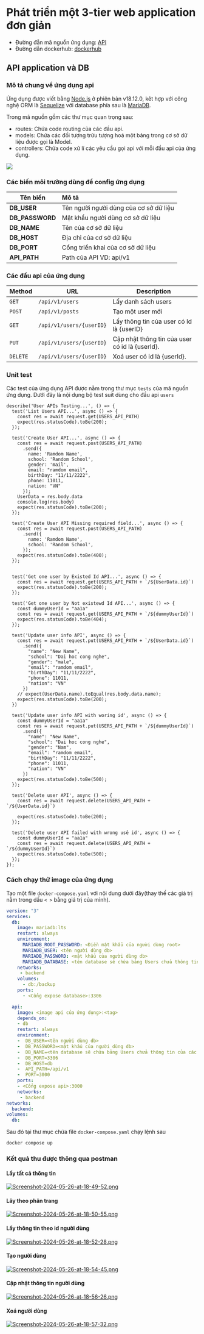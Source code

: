 # Phát triển một 3-tier web application đơn giản
* Đường đẫn mã nguồn ứng dụng: [API](https://github.com/DoTruong1/vdt-backend.git)
* Đường dẫn dockerhub: [dockerhub](https://hub.docker.com/repository/docker/dotruong1910/backend/general)
## API application và DB
### Mô tả chung về ứng dụng api
Ứng dụng được viết bằng [Node.js](https://nodejs.org/) ở phiên bản v18.12.0, kêt hợp với công nghệ ORM là [Sequelize](https://sequelize.org/docs/v7/databases/mariadb/) với database phía sau là [MariaDB](https://mariadb.org).

Trong mã nguồn gồm các thư mục quan trọng sau:
* routes: Chứa code routing của các đầu api.
* models: Chứa các đối tượng trừu tượng hoá một bảng trong cơ sở dữ liệu được gọi là Model.
* controllers: Chứa code xử lí các yêu cầu gọi api với mỗi đầu api của ứng dụng.

![](https://res.cloudinary.com/practicaldev/image/fetch/s--pqY2Rar2--/c_imagga_scale,f_auto,fl_progressive,h_420,q_auto,w_1000/https://miro.medium.com/max/811/1%2ASEfonxxMIktyFJWwA_oTTg.png)

### Các biến môi trường dùng để config ứng dụng
| Tên biến        | Mô tả                                  |
| --------------- |:-------------------------------------- |
| **DB_USER**     | Tên người người dùng của cơ sở dữ liệu |
| **DB_PASSWORD** | Mật khẩu người dùng cơ sở dữ liệu      |
| **DB_NAME**     | Tên của cơ sở dữ liệu                  |
| **DB_HOST**     | Địa chỉ của cơ sở dữ liệu              |
| **DB_PORT**     | Cổng triển khai của cơ sở dữ liệu      |
| **API_PATH**    | Path của API VD: api/v1                |
### Các đầu api của ứng dụng

| Method   | URL                      | Description                                    |
| -------- | ------------------------ | ---------------------------------------------- |
| `GET`    | `/api/v1/users`          | Lấy danh sách users                            |
| `POST`   | `/api/v1/posts`          | Tạo một user mới                               |
| `GET`    | `/api/v1/users/{userID}` | Lấy thông tin của user có Id là {userID}       |
| `PUT`  | `/api/v1/users/{userID}` | Cập nhật thông tin của user có id là {userId}. |
| `DELETE` | `/api/v1/users/{userID}`   | Xoá user có id là {userId}.                    |

### Unit test
Các test của ứng dụng API được nằm trong thư mục `tests` của mã nguồn ứng dụng. Dưới đây là nội dụng bộ test suit dùng cho đầu api `users`
```Js
describe('User APIs Testing...', () => {
  test('List Users API...', async () => {
    const res = await request.get(USERS_API_PATH)
    expect(res.statusCode).toBe(200);
  });

  test('Create User API...', async () => {
    const res = await request.post(USERS_API_PATH)
      .send({
        name: 'Ramdom Name',
        school: 'Random School',
        gender: 'mail',
        email: "ramdom email",
        birthDay: "11/11/2222",
        phone: 11011,
        nation: "VN"
      });
    UserData = res.body.data
    console.log(res.body)
    expect(res.statusCode).toBe(200);
  });

  test('Create User API Missing required field...', async () => {
    const res = await request.post(USERS_API_PATH)
      .send({
        name: 'Ramdom Name',
        school: 'Random School',
      });
    expect(res.statusCode).toBe(400);
  });


  test('Get one user by Existed Id API...', async () => {
    const res = await request.get(USERS_API_PATH + `/${UserData.id}`)
    expect(res.statusCode).toBe(200);
  });

  test('Get one user by Not existewd Id API...', async () => {
    const dummyUserId = "aa1a"
    const res = await request.get(USERS_API_PATH + `/${dummyUserId}`)
    expect(res.statusCode).toBe(404);
  });

  test('Update user info API', async () => {
    const res = await request.put(USERS_API_PATH + `/${UserData.id}`)
      .send({
        "name": "New Name",
        "school": "Dai hoc cong nghe",
        "gender": "male",
        "email": "ramdom email",
        "birthDay": "11/11/2222",
        "phone": 11011,
        "nation": "VN"
      })
    // expect(UserData.name).toEqual(res.body.data.name);
    expect(res.statusCode).toBe(200);
  })

  test('Update user info API with woring id', async () => {
    const dummyUserId = "aa1a"
    const res = await request.put(USERS_API_PATH + `/${dummyUserId}`)
      .send({
        "name": "New Name",
        "school": "Dai hoc cong nghe",
        "gender": "Nam",
        "email": "ramdom email",
        "birthDay": "11/11/2222",
        "phone": 11011,
        "nation": "VN"
      })
    expect(res.statusCode).toBe(500);
  });

  test('Delete user API', async () => {
    const res = await request.delete(USERS_API_PATH + `/${UserData.id}`)

    expect(res.statusCode).toBe(200);
  });

  test('Delete user API failed with wrong usẻ id', async () => {
    const dummyUserId = "aa1a"
    const res = await request.delete(USERS_API_PATH + `/${dummyUserId}`)
    expect(res.statusCode).toBe(500);
  });
});
```
### Cách chạy thử image của ứng dụng
Tạo một file `docker-compose.yaml` với nội dung dưới đây(thay thế các giá trị nằm trong dấu `< >` bằng giá trị của mình).
```yaml
version: "3"
services:
  db:
    image: mariadb:lts
    restart: always
    environment:
      MARIADB_ROOT_PASSWORD: <Điền mật khẩu của người dùng root>
      MARIADB_USER: <tên người dùng db>
      MARIADB_PASSWORD: <mật khẩu của người dùng db>
      MARIADB_DATABASE: <tên database sẽ chứa bảng Users chửa thông tin của các thí sinh>
    networks: 
     - backend
    volumes:
      - db:/backup
    ports:
      - <Cổng expose database>:3306

  api:
    image: <image api của ứng dụng>:<tag>
    depends_on:
    - db
    restart: always
    environment:
    -  DB_USER=<tên người dùng db>
    -  DB_PASSWORD=<mật khẩu của người dùng db>
    -  DB_NAME=<tên database sẽ chứa bảng Users chửa thông tin của các thí sinh>
    -  DB_PORT=3306
    -  DB_HOST=db
    -  API_PATH=/api/v1
    -  PORT=3000
    ports:
    - <Cổng expose api>:3000
    networks: 
     - backend
networks:
  backend:
volumes:
  db:
```
Sau đó tại thư mục chứa file `docker-compose.yaml` chạy lệnh sau
```bash
docker compose up
```
### Kết quả thu được thông qua postman
#### Lấy tất cả thông tin
[![Screenshot-2024-05-26-at-18-49-52.png](https://i.postimg.cc/sf6GjH2v/Screenshot-2024-05-26-at-18-49-52.png)](https://postimg.cc/4ncxw5Vg)
#### Lây theo phân trang
[![Screenshot-2024-05-26-at-18-50-55.png](https://i.postimg.cc/QdXMcpCR/Screenshot-2024-05-26-at-18-50-55.png)](https://postimg.cc/BXVs0Pxg)
#### Lấy thông tin theo id người dùng
[![Screenshot-2024-05-26-at-18-52-28.png](https://i.postimg.cc/m2V4fKZ5/Screenshot-2024-05-26-at-18-52-28.png)](https://postimg.cc/rKd35nr1)
#### Tạo người dùng
[![Screenshot-2024-05-26-at-18-54-45.png](https://i.postimg.cc/D08rv9kP/Screenshot-2024-05-26-at-18-54-45.png)](https://postimg.cc/QKZ9SnMF)
#### Cập nhật thông tin người dùng
[![Screenshot-2024-05-26-at-18-56-26.png](https://i.postimg.cc/tRxNYVs3/Screenshot-2024-05-26-at-18-56-26.png)](https://postimg.cc/HjTyNn4n)
#### Xoá người dùng
[![Screenshot-2024-05-26-at-18-57-32.png](https://i.postimg.cc/vHXgBQt7/Screenshot-2024-05-26-at-18-57-32.png)](https://postimg.cc/GH8hgnN9)